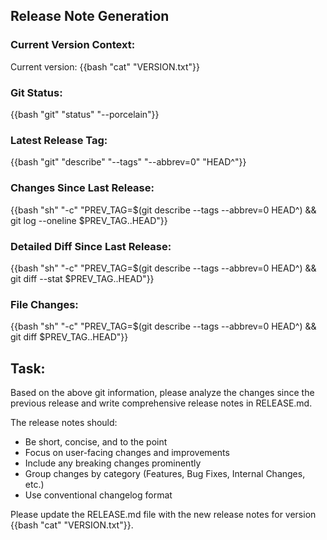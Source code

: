 ## Release Note Generation

### Current Version Context:
Current version: {{bash "cat" "VERSION.txt"}}

### Git Status:
{{bash "git" "status" "--porcelain"}}

### Latest Release Tag:
{{bash "git" "describe" "--tags" "--abbrev=0" "HEAD^"}}

### Changes Since Last Release:
{{bash "sh" "-c" "PREV_TAG=$(git describe --tags --abbrev=0 HEAD^) && git log --oneline $PREV_TAG..HEAD"}}

### Detailed Diff Since Last Release:
{{bash "sh" "-c" "PREV_TAG=$(git describe --tags --abbrev=0 HEAD^) && git diff --stat $PREV_TAG..HEAD"}}

### File Changes:
{{bash "sh" "-c" "PREV_TAG=$(git describe --tags --abbrev=0 HEAD^) && git diff $PREV_TAG..HEAD"}}

## Task:
Based on the above git information, please analyze the changes since the previous release and write comprehensive release notes in RELEASE.md.

The release notes should:
- Be short, concise, and to the point
- Focus on user-facing changes and improvements
- Include any breaking changes prominently
- Group changes by category (Features, Bug Fixes, Internal Changes, etc.)
- Use conventional changelog format

Please update the RELEASE.md file with the new release notes for version {{bash "cat" "VERSION.txt"}}.

